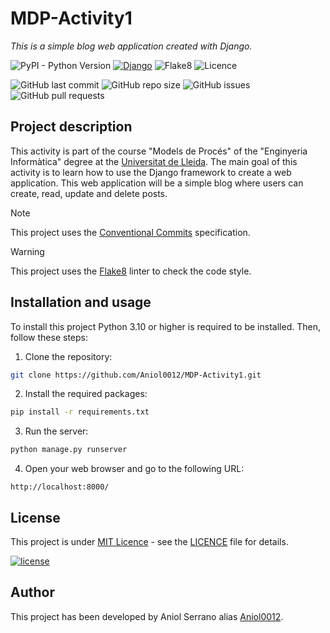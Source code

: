 # MDP-Activity1

_This is a simple blog web application created with Django._

![PyPI - Python Version](https://img.shields.io/pypi/pyversions/django?style=plastic)
[![Django](https://img.shields.io/badge/django-5.0.2-green.svg?style=plastic)](https://djangoproject.com)
![Flake8](https://img.shields.io/badge/flake8-checked-blueviolet?style=plastic)
![Licence](https://img.shields.io/github/license/Aniol0012/MDP-Activity1?style=plastic&color=red)

![GitHub last commit](https://img.shields.io/github/last-commit/Aniol0012/MDP-Activity1?style=plastic&color=lightgreen)
![GitHub repo size](https://img.shields.io/github/repo-size/Aniol0012/MDP-Activity1?style=plastic&color=lightseagreen)
![GitHub issues](https://img.shields.io/github/issues/Aniol0012/MDP-Activity1?style=plastic&color=yellow)
![GitHub pull requests](https://img.shields.io/github/issues-pr/Aniol0012/MDP-Activity1?style=plastic&color=pink)

## Project description

This activity is part of the course "Models de Procés" of the "Enginyeria Informàtica" degree at
the [Universitat de Lleida](https://www.udl.cat/). The main goal of this activity is to learn how to use the Django
framework to create a web application. This web application will be a simple blog where users can create, read, update
and
delete posts.

> [!NOTE]  
> This project uses the [Conventional Commits](https://www.conventionalcommits.org/en/v1.0.0/) specification.

> [!WARNING]
> This project uses the [Flake8](https://flake8.pycqa.org/en/latest/) linter to check the code style.

## Installation and usage

To install this project Python 3.10 or higher is required to be installed. Then, follow these steps:

1. Clone the repository:

```bash
git clone https://github.com/Aniol0012/MDP-Activity1.git
```

2. Install the required packages:

```bash
pip install -r requirements.txt
```

3. Run the server:

```bash
python manage.py runserver
```

4. Open your web browser and go to the following URL:

```
http://localhost:8000/
```

## License

This project is under [MIT Licence](https://opensource.org/license/mit/) - see the [LICENCE](./LICENSE) file for
details.

[![license](https://img.shields.io/github/license/mashape/apistatus.svg?style=plastic&color=red)](#)

## Author

This project has been developed by Aniol Serrano alias [Aniol0012](https://github.com/Aniol0012).
